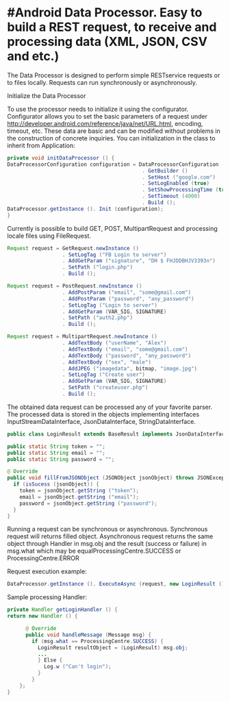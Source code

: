 #Android Data Processor. Easy to build a REST request, to receive and processing data (XML, JSON, CSV and etc.)
===========================

The Data Processor is designed to perform simple RESTservice requests or to files locally. Requests can run synchronously or asynchronously.

Initialize the Data Processor

To use the processor needs to initialize it using the configurator. Configurator allows you to set the basic parameters of a request under http://developer.android.com/reference/java/net/URL.html, encoding, timeout, etc. These data are basic and can be modified without problems in the construction of concrete inquiries. You can initialization in the class to inherit from Application:

```java
private void initDataProcessor () {
DataProcessorConfiguration configuration = DataProcessorConfiguration
                                            . GetBuilder ()
                                            . SetHost ("google.com")
                                            . SetLogEnabled (true)
                                            . SetShowProcessingTime (true)
                                            . SetTimeout (4000)
                                            . Build ();
DataProcessor.getInstance (). Init (configuration);
}
```

Currently is possible to build GET, POST, MultipartRequest and processing locale files using FileRequest.

```java
Request request = GetRequest.newInstance ()
                  . SetLogTag ("FB Login to server")
                  . AddGetParam ("signature", "DH $ FHJDDBHJV3393n")
                  . SetPath ("login.php")
                  . Build ();
```

```java
Request request = PostRequest.newInstance ()
                  . AddPostParam ("email", "some@gmail.com")
                  . AddPostParam ("password", "any_password")
                  . SetLogTag ("Login to server")
                  . AddGetParam (VAR_SIG, SIGNATURE)
                  . SetPath ("auth2.php")
                  . Build ();
```

```java
Request request = MultipartRequest.newInstance ()
                  . AddTextBody ("userName", "Alex")
                  . AddTextBody ("email", "some@gmail.com")
                  . AddTextBody ("password", "any_password")
                  . AddTextBody ("sex", "male")
                  . AddJPEG ("imagedata", bitmap, "image.jpg")
                  . SetLogTag ("Create user")
                  . AddGetParam (VAR_SIG, SIGNATURE)
                  . SetPath ("createuser.php")
                  . Build ();
```

The obtained data request can be processed any of your favorite parser. The processed data is stored in the objects implementing interfaces InputStreamDataInterface, JsonDataInterface, StringDataInterface.

```java
public class LoginResult extends BaseResult implements JsonDataInterface {

public static String token = "";
public static String email = "";
public static String password = "";

@ Override
public void fillFromJSONObject (JSONObject jsonObject) throws JSONException {
  if (isSucess (jsonObject)) {
    token = jsonObject.getString ("token");
    email = jsonObject.getString ("email");
    password = jsonObject.getString ("password");
  }
}
```

Running a request can be synchronous or asynchronous. Synchronous request will returns filled object. Asynchronous request returns the same object through Handler in msg.obj and the result (success or failure) in msg.what which may be equalProcessingCentre.SUCCESS or ProcessingCentre.ERROR

Request execution example:

```java
DataProcessor.getInstance (). ExecuteAsync (request, new LoginResult (), handler);
```

Sample processing Handler:

```java
private Handler getLoginHandler () {
return new Handler () {

      @ Override
      public void handleMessage (Message msg) {
        if (msg.what == ProcessingCentre.SUCCESS) {
          LoginResult resultObject = (LoginResult) msg.obj;
          ...
          } Else {
            Log.w ("Can't login");
          }
        }
    };
}
```
